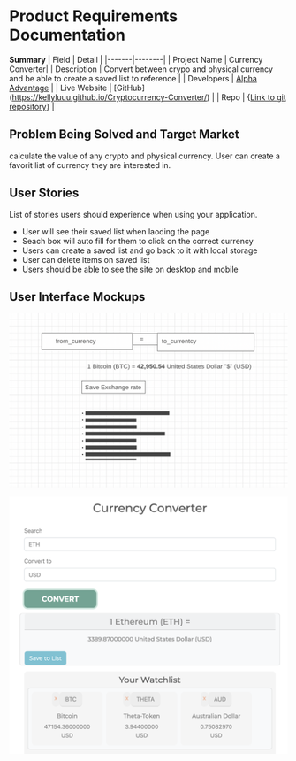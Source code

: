 
# Product Requirements Documentation

**Summary**
| Field | Detail |
|-------|--------|
| Project Name | Currency Converter|
| Description | Convert between crypo and physical currency and be able to create a saved list to reference |
| Developers | [Alpha Advantage](https://www.alphavantage.co/documentation/) |
| Live Website | [GitHub] (https://kellyluuu.github.io/Cryptocurrency-Converter/) |
| Repo | {[Link to git repository](https://github.com/kellyluuu/Cryptocurrency-Converter.git)} |

## Problem Being Solved and Target Market
calculate the value of any crypto and physical currency. User can create a favorit list of currency they are interested in. 

## User Stories

List of stories users should experience when using your application.

- User will see their saved list when laoding the page 
- Seach box will auto fill for them to click on the correct currency 
- Users can create a saved list and go back to it with local storage
- User can delete items on saved list 
- Users should be able to see the site on desktop and mobile

## User Interface Mockups
![layout](docs/layout.png "Layout")

![layout](docs/Screen_Shot.png "Layout2")

